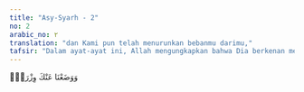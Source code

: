 ```yaml
---
title: "Asy-Syarh - 2"
no: 2
arabic_no: ٢
translation: "dan Kami pun telah menurunkan bebanmu darimu,"
tafsir: "Dalam ayat-ayat ini, Allah mengungkapkan bahwa Dia berkenan meringankan beban yang dipikulkan kepada Nabi Muhammad dalam menunaikan penyebaran risalah-Nya. Dengan demikian, dengan mudah Nabi dapat menyampaikannya kepada manusia, dan dengan jiwa yang tenteram menghadapi tantangan musuh-musuhnya walaupun kadang-kadang tantangan itu berbahaya.\n\nSetelah Muhammad diangkat menjadi rasul, maka beliau mulai melaksanakan tugas menyampaikan agama Allah kepada orang-orang Quraisy. Karena timbul reaksi yang kuat dari mereka, beliau menyiarkan agama Islam dengan sembunyi-sembunyi. Oleh karena itu, beliau merasakan sangat berat melakukan tugas itu. Dengan masuk Islamnya beberapa orang pembesar Quraisy seperti Umar bin al-Khaththab, Hamzah, dan lain-lain, Rasulullah merasa ringan melaksanakan tugasnya. Hal ini ditambah lagi dengan datangnya perintah Allah untuk menyiarkan agama Islam dengan terang-terangan dan adanya jaminan Allah untuk menolong beliau, sebagaimana firman-Nya:\n\nMaka sampaikanlah (Muhammad) secara terang-terangan segala apa yang diperintahkan (kepadamu) dan berpalinglah dari orang yang musyrik. Sesungguhnya Kami memelihara engkau (Muhammad) dari (kejahatan) orang yang memperolok-olokkan (engkau), (yaitu) orang yang menganggap adanya tuhan selain Allah. Mereka kelak akan mengetahui (akibatnya). (al-hijr/15: 94-96)"
---
```

وَوَضَعْنَا عَنْكَ وِزْرَكَۙ